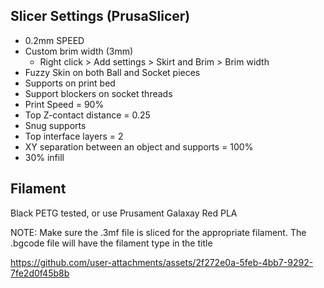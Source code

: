 ## Slicer Settings (PrusaSlicer)
* 0.2mm SPEED
* Custom brim width (3mm)
    * Right click > Add settings > Skirt and Brim > Brim width
* Fuzzy Skin on both Ball and Socket pieces
* Supports on print bed
* Support blockers on socket threads
* Print Speed = 90%
* Top Z-contact distance = 0.25
* Snug supports
* Top interface layers = 2
* XY separation between an object and supports = 100%
* 30% infill

## Filament
Black PETG tested, or use Prusament Galaxay Red PLA

NOTE: Make sure the .3mf file is sliced for the appropriate filament. The .bgcode file will have the filament type in the title

https://github.com/user-attachments/assets/2f272e0a-5feb-4bb7-9292-7fe2d0f45b8b

